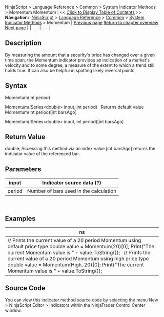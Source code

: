 ﻿
NinjaScript \> Language Reference \> Common \> System Indicator Methods \> Momentum
Momentum
| \<\< [Click to Display Table of Contents](momentum.md) \>\> **Navigation:**     [NinjaScript](ninjascript.md) \> [Language Reference](language_reference_wip.md) \> [Common](common.md) \> [System Indicator Methods](indicators.md) \> Momentum | [Previous page](minimum_min.md) [Return to chapter overview](indicators.md) [Next page](money_flow_index_mfi.md) |
| --- | --- |
## Description
By measuring the amount that a security's price has changed over a given time span, the Momentum indicator provides an indication of a market's velocity and to some degree, a measure of the extent to which a trend still holds true. It can also be helpful in spotting likely reversal points.

## Syntax
Momentum(int period)  

Momentum(ISeries\<double\> input, int period)
 
Returns default value
Momentum(int period)\[int barsAgo]  

Momentum(ISeries\<double\> input, int period)\[int barsAgo]

## Return Value
double; Accessing this method via an index value \[int barsAgo] returns the indicator value of the referenced bar.

## Parameters
| input | Indicator source data ([?](valid_input_data_for_indicator.md)) |
| --- | --- |
| period | Number of bars used in the calculation |

 
## 
## Examples
| ns |
| --- |
| // Prints the current value of a 20 period Momentum using default price type double value \= Momentum(20)\[0]; Print("The current Momentum value is " \+ value.ToString());   // Prints the current value of a 20 period Momentum using high price type double value \= Momentum(High, 20)\[0]; Print("The current Momentum value is " \+ value.ToString()); |

## Source Code
You can view this indicator method source code by selecting the menu New \> NinjaScript Editor \> Indicators within the NinjaTrader Control Center window.
